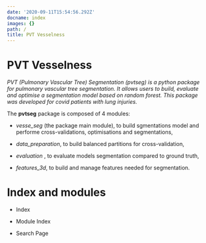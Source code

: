 ```yaml
---
date: '2020-09-11T15:54:56.292Z'
docname: index
images: {}
path: /
title: PVT Vesselness
---
```


# PVT Vesselness

*PVT (Pulmonary Vascular Tree) Segmentation (pvtseg) is a python package for pulmonary vascular tree segmentation. It allows users to build, evaluate and optimise a segmentation model based on random forest. This package was developed for covid patients with lung injuries.*

The **pvtseg** package is composed of 4 modules:


* *vesse_seg* (the package main module), to build sgmentations model and performe cross-validations, optimisations and segmentations,


* *data_preparation*, to build balanced partitions for cross-validation,


* *evaluation* , to evaluate models segmentation compared to ground truth,


* *features_3d*, to build and manage features needed for segmentation.

# Index and modules


* Index


* Module Index


* Search Page
